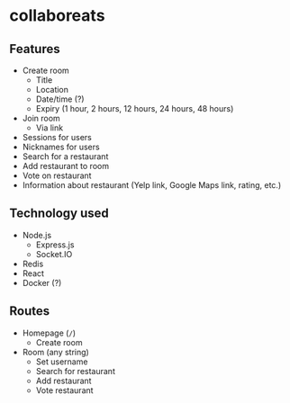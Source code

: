 # collaboreats

## Features
 - Create room
    - Title
    - Location
    - Date/time (?)
    - Expiry (1 hour, 2 hours, 12 hours, 24 hours, 48 hours)
 - Join room
    - Via link
 - Sessions for users
 - Nicknames for users
 - Search for a restaurant
 - Add restaurant to room
 - Vote on restaurant
 - Information about restaurant (Yelp link, Google Maps link, rating, etc.)

## Technology used
 - Node.js
    - Express.js
    - Socket.IO
 - Redis
 - React
 - Docker (?)

## Routes
 - Homepage (`/`)
    - Create room
 - Room (any string)
    - Set username
    - Search for restaurant
    - Add restaurant
    - Vote restaurant
